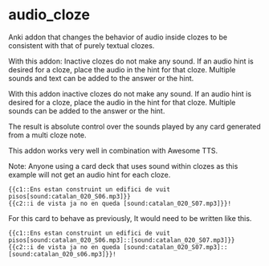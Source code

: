 # audio_cloze
Anki addon that changes the behavior of audio inside clozes to be consistent with that
of purely textual clozes.

With this addon:
Inactive clozes do not make any sound.  If an audio hint is desired for a cloze, 
place the audio in the hint for that cloze. Multiple sounds and text can be added to the 
answer or the hint.

With this addon inactive clozes do not make any sound. If an audio hint is desired 
for a cloze, place the audio in the hint for that cloze. Multiple sounds can be added 
to the answer or the hint.

The result is absolute control over the sounds played by any card generated from a multi 
cloze note.

This addon works very well in combination with Awesome TTS.

Note:  Anyone using a card deck that uses sound within clozes as this example will not get
an audio hint for each cloze.

    {{c1::Ens estan construint un edifici de vuit pisos[sound:catalan_020_S06.mp3]}} 
    {{c2::i de vista ja no en queda [sound:catalan_020_S07.mp3]}}!

For this card to behave as previously, It would need to be written like this.

    {{c1::Ens estan construint un edifici de vuit pisos[sound:catalan_020_S06.mp3]::[sound:catalan_020_S07.mp3]}} 
    {{c2::i de vista ja no en queda [sound:catalan_020_S07.mp3]::[sound:catalan_020_s06.mp3]}}!

